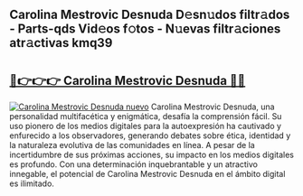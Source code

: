 ## Carolina Mestrovic Desnuda D𝚎sn𝚞dos filtr𝚊dos - Parts-qds Vid𝚎os f𝚘tos - N𝚞evas filtr𝚊ciones atr𝚊ctivas kmq39

# <h2><a href="http://mbbeclo.tromn.icu/?c=Carolina+Mestrovic+Desnuda">🔗👉👉👉 Carolina Mestrovic Desnuda 🔗🔗</a></h2>

[![Carolina Mestrovic Desnuda nuevo](https://i.imgur.com/pEAQMta.gif)](http://mbbeclo.tromn.icu/?c=Carolina+Mestrovic+Desnuda)
Carolina Mestrovic Desnuda, una personalidad multifacética y enigmática, desafía la comprensión fácil. Su uso pionero de los medios digitales para la autoexpresión ha cautivado y enfurecido a los observadores, generando debates sobre ética, identidad y la naturaleza evolutiva de las comunidades en línea. A pesar de la incertidumbre de sus próximas acciones, su impacto en los medios digitales es profundo. Con una determinación inquebrantable y un atractivo innegable, el potencial de Carolina Mestrovic Desnuda en el ámbito digital es ilimitado.
